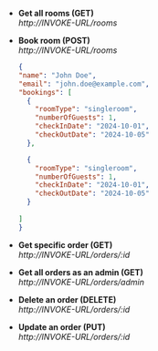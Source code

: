 

- **Get all rooms (GET)**  
  *http://INVOKE-URL/rooms*

- **Book room (POST)**  
  *http://INVOKE-URL/rooms*
  ```JSON
  {
  "name": "John Doe",
  "email": "john.doe@example.com",
  "bookings": [
    {
      "roomType": "singleroom",
      "numberOfGuests": 1,
      "checkInDate": "2024-10-01",
      "checkOutDate": "2024-10-05"
    },

    {
      "roomType": "singleroom",
      "numberOfGuests": 1,
      "checkInDate": "2024-10-01",
      "checkOutDate": "2024-10-05"
    }
    
  ]
  }
  ```

- **Get specific order (GET)**  
*http://INVOKE-URL/orders/:id*

- **Get all orders as an admin (GET)**  
*http://INVOKE-URL/orders/admin*

- **Delete an order (DELETE)**  
*http://INVOKE-URL/orders/:id*

- **Update an order (PUT)**  
*http://INVOKE-URL/orders/:id*
